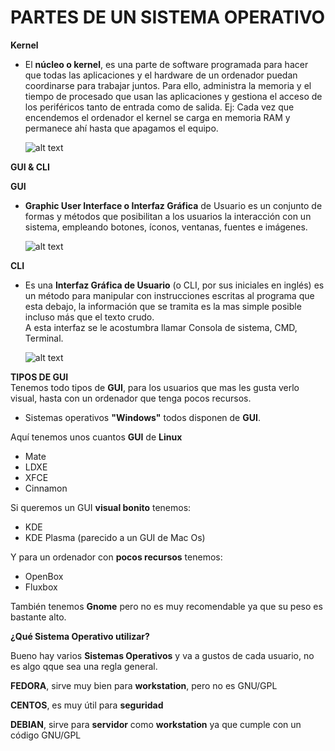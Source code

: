 # PARTES DE UN SISTEMA OPERATIVO  

**Kernel**  
* El **núcleo o kernel**, es una parte de software programada para hacer que todas las aplicaciones y el hardware de un ordenador puedan coordinarse para trabajar juntos. Para ello, administra la memoria y el tiempo de procesado que  usan las aplicaciones y gestiona el acceso de los periféricos tanto de entrada como de salida.
  Ej: Cada vez que encendemos el ordenador el kernel se carga en memoria RAM y permanece ahí hasta que apagamos el equipo.  
  
  ![alt text](https://arquicompuv.files.wordpress.com/2013/08/download.jpg)  

**GUI & CLI**  

**GUI**  
* **Graphic User Interface o Interfaz Gráfica** de Usuario es un conjunto de formas y métodos que posibilitan a los usuarios la interacción con un sistema, empleando botones, íconos, ventanas, fuentes e imágenes.  

  ![alt text](https://i0.wp.com/thetechhacker.com/wp-content/uploads/2017/01/What-is-GUI-Graphical-user-Interface.jpg)

**CLI**
* Es una **Interfaz Gráfica de Usuario** (o CLI, por sus iniciales en inglés) es un método para manipular con instrucciones escritas al programa que esta debajo, la información que se tramita es la mas simple posible incluso más que el texto crudo.  
  A esta interfaz se le acostumbra llamar Consola de sistema, CMD, Terminal.  
  
  ![alt text](https://bandageek.com/wp-content/uploads/2016/09/vim.png)  
  
**TIPOS DE GUI**  
  Tenemos todo tipos de **GUI**, para los usuarios que mas les gusta verlo visual, hasta con un ordenador que tenga pocos recursos.  
  * Sistemas operativos **"Windows"** todos disponen de **GUI**.  
  
  Aquí tenemos unos cuantos **GUI** de **Linux**  
  * Mate  
  * LDXE  
  * XFCE  
  * Cinnamon  
  
Si queremos un GUI **visual bonito** tenemos:

* KDE
* KDE Plasma (parecido a un GUI de Mac Os)

Y para un ordenador con **pocos recursos** tenemos:

* OpenBox
* Fluxbox

También tenemos **Gnome** pero no es muy recomendable ya que su peso es bastante alto.  

**¿Qué Sistema Operativo utilizar?**

Bueno hay varios **Sistemas Operativos** y va a gustos de cada usuario, no es algo qque sea una regla general.

**FEDORA**, sirve muy bien para **workstation**, pero no es GNU/GPL

**CENTOS**, es muy útil para **seguridad**

**DEBIAN**, sirve para **servidor** como **workstation** ya que cumple con un código GNU/GPL
